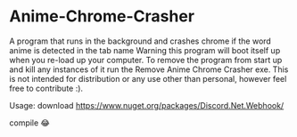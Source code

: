 # Anime-Chrome-Crasher
A program that runs in the background and crashes chrome if the word anime is detected in the tab name
Warning this program will boot itself up when you re-load up your computer. To remove the program from start up and kill any instances of it run the Remove Anime Chrome Crasher exe.
This is not intended for distribution or any use other than personal, however feel free to contribute :).

Usage:
download https://www.nuget.org/packages/Discord.Net.Webhook/

compile :joy:
